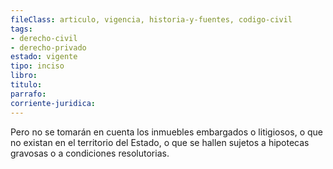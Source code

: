 ```yaml
---
fileClass: articulo, vigencia, historia-y-fuentes, codigo-civil
tags:
- derecho-civil
- derecho-privado
estado: vigente
tipo: inciso
libro:
titulo:
parrafo:
corriente-juridica:
---
```

Pero no se tomarán en cuenta los inmuebles embargados o litigiosos, o que no existan en el territorio del Estado, o que se hallen sujetos a hipotecas gravosas o a condiciones resolutorias.